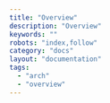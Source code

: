 ```yaml
---
title: "Overview"
description: "Overview"
keywords: ""
robots: "index,follow"
category: "docs"
layout: "documentation"
tags: 
  - "arch"
  - "overview"
---
```



